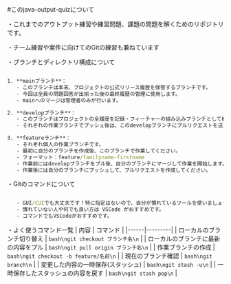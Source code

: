 #このjava-output-quizについて

・これまでのアウトプット練習や練習問題、課題の問題を解くためのリポジトリです。

・チーム練習や案件に向けてのGitの練習も兼ねています

・ブランチとディレクトリ構成について
```cmd

1. **mainブランチ**：
   - このブランチは本来、プロジェクトの公式リリース履歴を保管するブランチです。
   - 今回は全員の問題回答が出揃った後の最終履歴の管理に使用します。
   - mainへのマージは管理者のみが行います。

2. **developブランチ**：
   - このブランチはプロジェクトの全履歴を記録・フィーチャーの組み込みブランチとして機能します
   - それぞれの作業ブランチでプッシュ後は、このdevelopブランチにプルリクエストを送ります。

3. **featureランチ**：
   - それぞれ個人の作業ブランチです。
   - 最初に自分のブランチを作成後、このブランチで作業してください。
   - フォーマット：feature/familyname-firstname
   - 作業前にはdevelopブランチをプル後、自分のブランチにマージして作業を開始します。
   - 作業後には自分のブランチにプッシュして、プルリクエストを作成してください。

   ```

・Gitのコマンドについて
```cmd

   - GUI/CUIでも大丈夫です！特に指定はないので、自分が慣れているツールを使いましょう！
   - 慣れていない人や何でも良い方は VSCode がおすすめです。
   - コマンドでもVSCodeがおすすめです。
```

・よく使うコマンド一覧
| 内容 | コマンド |
|------|---------|
| ローカルのブランチ切り替え | ```bash\ngit checkout ブランチ名\n``` |
| ローカルのブランチに最新の内容をプル | ```bash\ngit pull origin ブランチ名\n``` |
| 作業ブランチの作成 | ```bash\ngit checkout -b feature/名前\n``` |
| 現在のブランチ確認 | ```bash\ngit branch\n``` |
| 変更した内容の一時保存(スタッシュ) | ```bash\ngit stash -u\n``` |
| 一時保存したスタッシュの内容を戻す | ```bash\ngit stash pop\n``` |